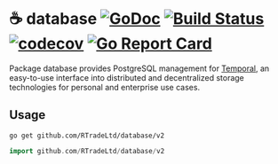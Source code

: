 # ☕️ database [![GoDoc](https://godoc.org/github.com/RTradeLtd/database?status.svg)](https://godoc.org/github.com/RTradeLtd/database) [![Build Status](https://travis-ci.com/RTradeLtd/database.svg?branch=master)](https://travis-ci.com/RTradeLtd/database) [![codecov](https://codecov.io/gh/RTradeLtd/database/branch/master/graph/badge.svg)](https://codecov.io/gh/RTradeLtd/database) [![Go Report Card](https://goreportcard.com/badge/github.com/RTradeLtd/database)](https://goreportcard.com/report/github.com/RTradeLtd/database)

Package database provides PostgreSQL management for [Temporal](https://github.com/RTradeLtd/Temporal), an easy-to-use interface into distributed and decentralized storage technologies for personal and enterprise use cases.

## Usage

```
go get github.com/RTradeLtd/database/v2
```

```go
import github.com/RTradeLtd/database/v2
```
